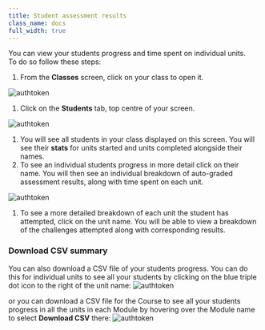 ```yaml
---
title: Student assessment results
class_name: docs
full_width: true
---
```

You can view your students progress and time spent on individual units.  
To do so follow these steps:

1. From the **Classes** screen, click on your class to open it. 
<img alt="authtoken" src="/img/docs/monitor_students/year10class.png" class="simple"/>

1. Click on the **Students** tab, top centre of your screen.
<img alt="authtoken" src="/img/docs/monitor_students/studentstab.png" class="simple"/>

1. You will see all students in your class displayed on this screen. You will see their **stats** for units started and units completed alongside their names. 
1. To see an individual students progress in more detail click on their name. You will then see an individual breakdown of auto-graded assessment results, along with time spent on each unit. 
<img alt="authtoken" src="/img/docs/monitor_students/breakdown.png" class="simple"/>

1. To see a more detailed breakdown of each unit the student has attempted, click on the unit name. You will be able to view a breakdown of the challenges attempted along with corresponding results.

### Download CSV summary

You can also download a CSV file of your students progress. You can do this for individual units to see all your students by clicking on the blue triple dot icon to the right of the unit name:
<img alt="authtoken" src="/img/docs/downloadcsv_unit.png" class="simple"/>

or you can download a CSV file for the Course to see all your students progress in all the units in each Module by hovering over the Module name to select **Download CSV** there: 
<img alt="authtoken" src="/img/docs/downloadcsv_module.png" class="simple"/>


